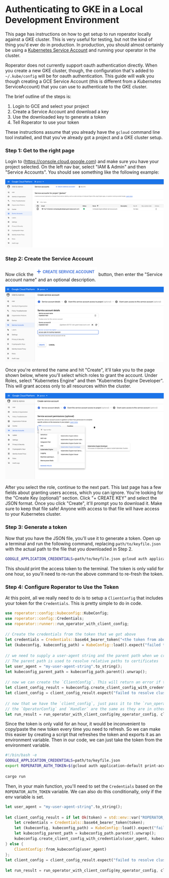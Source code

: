 # Authenticating to GKE in a Local Development Environment

This page has instructions on how to get setup to run roperator locally against a GKE cluster. This is very useful for testing, but not the kind of thing you'd ever do in production. In production, you should almost certainly be using a [Kubernetes Service Account](./operator-config.md#Authentication) and running your operator in the cluster.

Roperator does not currently support oauth authentication directly. When you create a new GKE cluster, though, the configuration that's added to `~/.kube/config` will be for oauth authentication. This guide will walk you though creating a GCE Service Account (this is different from a _Kubernetes_ ServiceAccount) that you can use to authenticate to the GKE cluster.

The brief outline of the steps is:

1. Login to GCE and select your project
1. Create a Service Account and download a key
1. Use the downloaded key to generate a token
1. Tell Roperator to use your token

These instructions assume that you already have the `gcloud` command line tool installed, and that you've already got a project and a GKE cluster setup.

### Step 1: Get to the right page

Login to (https://console.cloud.google.com) and make sure you have your project selected. On the left nav bar, select "IAM & Admin" and then "Service Accounts". You should see something like the following example:

![Service Accounts Page](gke-auth-images/service-accounts-list.png)

### Step 2: Create the Service Account

Now click the ![Service Accounts Page](gke-auth-images/create-sa-button.png) button, then enter the "Service account name" and an optional description.

![Create Service Account Details](gke-auth-images/create-details.png)

Once you're entered the name and hit "Create", it'll take you to the page shown below, where you'll select which roles to grant the account. Under Roles, select "Kubernetes Engine" and then "Kubernetes Engine Developer". This will grant access only to all resources within the cluster.

![Create Service Account Details](gke-auth-images/roles.png)

After you select the role, continue to the next part. This last page has a few fields about granting users access, which you can ignore. You're looking for the "Create Key (optional)" section. Click "+ CREATE KEY" and select the JSON format. Once you click "Create", it'll prompt you to download it. Make sure to keep that file safe! Anyone with access to that file will have access to your Kubernetes cluster.

### Step 3: Generate a token

Now that you have the JSON file, you'll use it to generate a token. Open up a terminal and run the following command, replacing `path/to/keyfile.json` with the actual path to the file that you downloaded in Step 2.

```sh
GOOGLE_APPLICATION_CREDENTIALS=path/to/keyfile.json gcloud auth application-default print-access-token
```

This should print the access token to the terminal. The token is only valid for one hour, so you'll need to re-run the above command to re-fresh the token.

### Step 4: Configure Roperator to Use the Token

At this point, all we really need to do is to setup a `ClientConfig` that includes your token for the `Credentials`. This is pretty simple to do in code.

```rust
use roperator::config::kubeconfig::KubeConfig;
use roperator::config::Credentials;
use roperator::runner::run_operator_with_client_config;

// Create the credentials from the token that we got above
let credentials = Credentials::base64_bearer_token("<the token from above>".to_string());
let (kubeconfig, kubeconfig_path) = KubeConfig::load().expect("failed to load kubeconfig");

// we need to supply a user-agent string and the parent path when we create a ClientConfig from a kubeconfig.
// The parent path is used to resolve relative paths to certificates
let user_agent = "my-user-agent-string".to_string();
let kubeconfig_parent_path = kubeconfig_path.parent().unwrap();

// now we can create the `ClientConfig`. This will return an error if the kubeconfig was invalid
let client_config_result = kubeconfig.create_client_config_with_credentials(user_agent, kubeconfig_parent_path, credentials);
let client_config = client_config_result.expect("failed to resolve cluster data from kubeconfig");

// now that we have the `client_config`, just pass it to the `run_operator_with_client_config` function.
// the `OperatorConfig` and `Handler` are the same as they are in other examples.
let run_result = run_operator_with_client_config(my_operator_config, client_config, my_handler);
```

Since the token is only valid for an hour, it would be inconvenient to copy/paste the new token every time you need to refresh. So we can make this easier by creating a script that refreshes the token and exports it as an environment variable. Then in our code, we can just take the token from the environment variable.

```sh
#!/bin/bash -e
GOOGLE_APPLICATION_CREDENTIALS=path/to/keyfile.json
export ROPERATOR_AUTH_TOKEN=$(gcloud auth application-default print-access-token)

cargo run
```

Then, in your main function, you'll need to set the `Credentials` based on the `ROPERATOR_AUTH_TOKEN` variable. We can also do this conditionally, only if the env variable is set.

```rust
let user_agent = "my-user-agent-string".to_string();

let client_config_result = if let Ok(token) = std::env::var("ROPERATOR_AUTH_TOKEN") {
    let credentials = Credentials::base64_bearer_token(token);
    let (kubeconfig, kubeconfig_path) = KubeConfig::load().expect("failed to load kubeconfig");
    let kubeconfig_parent_path = kubeconfig_path.parent().unwrap();
    kubeconfig.create_client_config_with_credentials(user_agent, kubeconfig_parent_path, credentials)
} else {
    ClientConfig::from_kubeconfig(user_agent)
};
let client_config = client_config_result.expect("failed to resolve cluster data from kubeconfig");

let run_result = run_operator_with_client_config(my_operator_config, client_config, my_handler);
```
